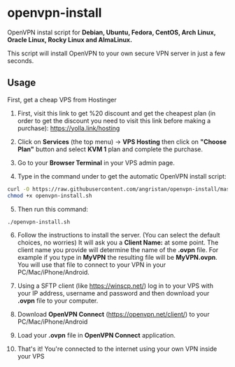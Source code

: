 # openvpn-install

OpenVPN instal script for **Debian, Ubuntu, Fedora, CentOS, Arch Linux, Oracle Linux, Rocky Linux and AlmaLinux.**

This script will install OpenVPN to your own secure VPN server in just a few seconds.

## Usage

First, get a cheap VPS from Hostinger

 1. First, visit this link to get %20 discount and get the cheapest plan (in order to get the discount you need to visit this link before making a purchase):
    <a href="https://yolla.link/hosting" target="_blank">https://yolla.link/hosting</a>
    
3. Click on **Services** (the top menu) -> **VPS Hosting** then click on **"Choose Plan"** button and select **KVM 1** plan and complete the purchase.
4. Go to your **Browser Terminal** in your VPS admin page.
5. Type in the command under to get the automatic OpenVPN install script:
   
```bash
curl -O https://raw.githubusercontent.com/angristan/openvpn-install/master/openvpn-install.sh
chmod +x openvpn-install.sh
```

5. Then run this command:

```sh
./openvpn-install.sh
```
6. Follow the instructions to install the server. (You can select the default choices, no worries) It will ask you a **Client Name:** at some point. The client name you provide will determine the name of the **.ovpn** file. For example if you type in **MyVPN** the resulting file will be **MyVPN.ovpn**. You will use that file to connect to your VPN in your PC/Mac/iPhone/Android.

7. Using a SFTP client (like https://winscp.net/) log in to your VPS with your IP address, username and password and then download your **.ovpn** file to your computer.
8. Download **OpenVPN Connect** (https://openvpn.net/client/) to your PC/Mac/iPhone/Android
9. Load your **.ovpn** file in **OpenVPN Connect** application.
10. That's it! You're connected to the internet using your own VPN inside your VPS

